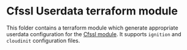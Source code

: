 # Cfssl Userdata terraform module

This folder contains a terraform module which generate appropriate userdata configuration for the [Cfssl module](https://github.com/ovh/terraform-ovh-publiccloud-cfssl). It supports `ignition` and `cloudinit` configuration files.
